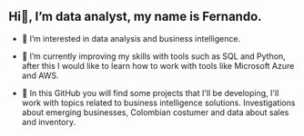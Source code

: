 ## Hi👋, I’m data analyst, my name is Fernando.
- 👀 I’m interested in data analysis and business intelligence.

- 🧠 I’m currently improving my skills with tools such as SQL and Python, after this I would like to learn how to work with tools like Microsoft Azure and AWS.

- 🫡 In this GitHub you will find some projects that I'll be developing, I'll work with topics related to business intelligence solutions. Investigations about emerging businesses, Colombian costumer and data about sales and inventory.
